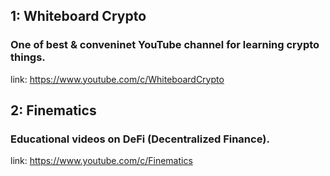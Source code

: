 ## 1: Whiteboard Crypto
### One of best & conveninet YouTube channel for learning crypto things.
link: https://www.youtube.com/c/WhiteboardCrypto


## 2: Finematics
### Educational videos on DeFi (Decentralized Finance).
link: https://www.youtube.com/c/Finematics